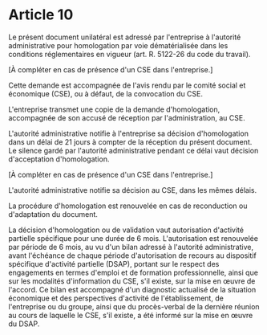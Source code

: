 # Article 10

Le présent document unilatéral est adressé par l'entreprise à l'autorité administrative pour homologation par voie dématérialisée dans les conditions réglementaires en vigueur (art. R. 5122-26 du code du travail).

[À compléter en cas de présence d'un CSE dans l'entreprise.]

Cette demande est accompagnée de l'avis rendu par le comité social et économique (CSE), ou à défaut, de la convocation du CSE.

L'entreprise transmet une copie de la demande d'homologation, accompagnée de son accusé de réception par l'administration, au CSE.

L'autorité administrative notifie à l'entreprise sa décision d'homologation dans un délai de 21 jours à compter de la réception du présent document. Le silence gardé par l'autorité administrative pendant ce délai vaut décision d'acceptation d'homologation.

[À compléter en cas de présence d'un CSE dans l'entreprise.]

L'autorité administrative notifie sa décision au CSE, dans les mêmes délais.

La procédure d'homologation est renouvelée en cas de reconduction ou d'adaptation du document.

La décision d'homologation ou de validation vaut autorisation d'activité partielle spécifique pour une durée de 6 mois. L'autorisation est renouvelée par période de 6 mois, au vu d'un bilan adressé à l'autorité administrative, avant l'échéance de chaque période d'autorisation de recours au dispositif spécifique d'activité partielle (DSAP), portant sur le respect des engagements en termes d'emploi et de formation professionnelle, ainsi que sur les modalités d'information du CSE, s'il existe, sur la mise en œuvre de l'accord. Ce bilan est accompagné d'un diagnostic actualisé de la situation économique et des perspectives d'activité de l'établissement, de l'entreprise ou du groupe, ainsi que du procès-verbal de la dernière réunion au cours de laquelle le CSE, s'il existe, a été informé sur la mise en œuvre du DSAP.


